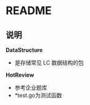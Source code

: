 # README

## 说明

**DataStructure**

- 是存储常见 LC 数据结构的包 





**HotReview**

- 参考企业题库
- *test.go为测试函数





